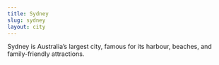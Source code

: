 ```yaml
---
title: Sydney
slug: sydney
layout: city
---
```

Sydney is Australia’s largest city, famous for its harbour, beaches, and family-friendly attractions.


